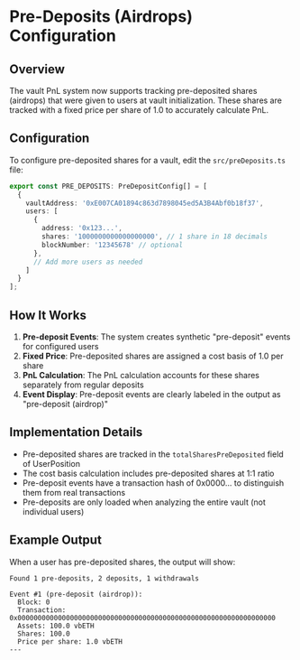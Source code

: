 # Pre-Deposits (Airdrops) Configuration

## Overview

The vault PnL system now supports tracking pre-deposited shares (airdrops) that were given to users at vault initialization. These shares are tracked with a fixed price per share of 1.0 to accurately calculate PnL.

## Configuration

To configure pre-deposited shares for a vault, edit the `src/preDeposits.ts` file:

```typescript
export const PRE_DEPOSITS: PreDepositConfig[] = [
  {
    vaultAddress: '0xE007CA01894c863d7898045ed5A3B4Abf0b18f37',
    users: [
      { 
        address: '0x123...', 
        shares: '1000000000000000000', // 1 share in 18 decimals
        blockNumber: '12345678' // optional
      },
      // Add more users as needed
    ]
  }
];
```

## How It Works

1. **Pre-deposit Events**: The system creates synthetic "pre-deposit" events for configured users
2. **Fixed Price**: Pre-deposited shares are assigned a cost basis of 1.0 per share
3. **PnL Calculation**: The PnL calculation accounts for these shares separately from regular deposits
4. **Event Display**: Pre-deposit events are clearly labeled in the output as "pre-deposit (airdrop)"

## Implementation Details

- Pre-deposited shares are tracked in the `totalSharesPreDeposited` field of UserPosition
- The cost basis calculation includes pre-deposited shares at 1:1 ratio
- Pre-deposit events have a transaction hash of 0x0000... to distinguish them from real transactions
- Pre-deposits are only loaded when analyzing the entire vault (not individual users)

## Example Output

When a user has pre-deposited shares, the output will show:

```
Found 1 pre-deposits, 2 deposits, 1 withdrawals

Event #1 (pre-deposit (airdrop)):
  Block: 0
  Transaction: 0x0000000000000000000000000000000000000000000000000000000000000000
  Assets: 100.0 vbETH
  Shares: 100.0
  Price per share: 1.0 vbETH
---
```